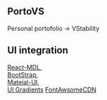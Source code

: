 ## PortoVS

Personal portofolio -> VStability

## UI integration

[React-MDL](https://tleunen.github.io/react-mdl/),    
[BootStrap](https://react-bootstrap.github.io/),    
[Mateial-UI](https://material-ui.com/),    
[UI Gradients](https://uigradients.com/)
[FontAwsomeCDN](https://stackpath.bootstrapcdn.com/font-awesome/4.7.0/css/font-awesome.min.css)